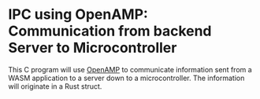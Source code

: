 # IPC using OpenAMP: Communication from backend Server to Microcontroller

This C program will use [OpenAMP](https://github.com/OpenAMP/open-amp/tree/main/apps/examples/linux_rpc_demo)
to communicate information sent from a WASM application to a server down to a microcontroller. The information will 
originate in a Rust struct.
